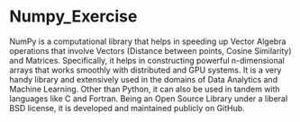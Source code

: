 # Numpy_Exercise
NumPy is a computational library that helps in speeding up Vector Algebra operations that involve Vectors (Distance between points, Cosine Similarity) and Matrices. Specifically, it helps in constructing powerful n-dimensional arrays that works smoothly with distributed and GPU systems. It is a very handy library and extensively used in the domains of Data Analytics and Machine Learning. Other than Python, it can also be used in tandem with languages like C and Fortran. Being an Open Source Library under a liberal BSD license, it is developed and maintained publicly on GitHub. 
